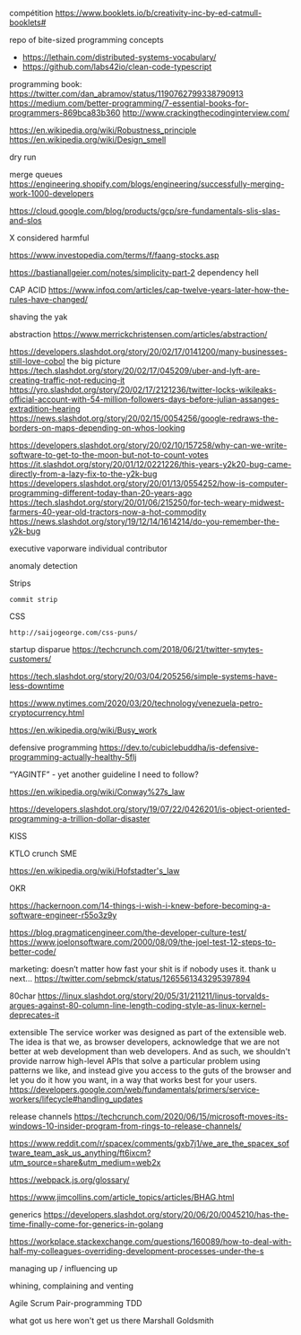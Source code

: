 compétition https://www.booklets.io/b/creativity-inc-by-ed-catmull-booklets#

repo of bite-sized programming concepts
* https://lethain.com/distributed-systems-vocabulary/
* https://github.com/labs42io/clean-code-typescript

programming book:
https://twitter.com/dan_abramov/status/1190762799338790913
https://medium.com/better-programming/7-essential-books-for-programmers-869bca83b360
http://www.crackingthecodinginterview.com/

https://en.wikipedia.org/wiki/Robustness_principle
https://en.wikipedia.org/wiki/Design_smell

dry run

merge queues https://engineering.shopify.com/blogs/engineering/successfully-merging-work-1000-developers

https://cloud.google.com/blog/products/gcp/sre-fundamentals-slis-slas-and-slos

X considered harmful

https://www.investopedia.com/terms/f/faang-stocks.asp


https://bastianallgeier.com/notes/simplicity-part-2
dependency hell

CAP ACID https://www.infoq.com/articles/cap-twelve-years-later-how-the-rules-have-changed/

shaving the yak

abstraction https://www.merrickchristensen.com/articles/abstraction/

https://developers.slashdot.org/story/20/02/17/0141200/many-businesses-still-love-cobol
the big picture https://tech.slashdot.org/story/20/02/17/045209/uber-and-lyft-are-creating-traffic-not-reducing-it
https://yro.slashdot.org/story/20/02/17/2121236/twitter-locks-wikileaks-official-account-with-54-million-followers-days-before-julian-assanges-extradition-hearing
https://news.slashdot.org/story/20/02/15/0054256/google-redraws-the-borders-on-maps-depending-on-whos-looking

https://developers.slashdot.org/story/20/02/10/157258/why-can-we-write-software-to-get-to-the-moon-but-not-to-count-votes
https://it.slashdot.org/story/20/01/12/0221226/this-years-y2k20-bug-came-directly-from-a-lazy-fix-to-the-y2k-bug
https://developers.slashdot.org/story/20/01/13/0554252/how-is-computer-programming-different-today-than-20-years-ago
https://tech.slashdot.org/story/20/01/06/215250/for-tech-weary-midwest-farmers-40-year-old-tractors-now-a-hot-commodity
https://news.slashdot.org/story/19/12/14/1614214/do-you-remember-the-y2k-bug

executive
vaporware
individual contributor

anomaly detection

Strips

    commit strip

CSS

    http://saijogeorge.com/css-puns/

startup disparue https://techcrunch.com/2018/06/21/twitter-smytes-customers/

https://tech.slashdot.org/story/20/03/04/205256/simple-systems-have-less-downtime

https://www.nytimes.com/2020/03/20/technology/venezuela-petro-cryptocurrency.html

https://en.wikipedia.org/wiki/Busy_work

defensive programming https://dev.to/cubiclebuddha/is-defensive-programming-actually-healthy-5flj

“YAGINTF” - yet another guideline I need to follow?

https://en.wikipedia.org/wiki/Conway%27s_law

https://developers.slashdot.org/story/19/07/22/0426201/is-object-oriented-programming-a-trillion-dollar-disaster

KISS

KTLO
crunch
SME

https://en.wikipedia.org/wiki/Hofstadter's_law

OKR

https://hackernoon.com/14-things-i-wish-i-knew-before-becoming-a-software-engineer-r55o3z9y

https://blog.pragmaticengineer.com/the-developer-culture-test/
https://www.joelonsoftware.com/2000/08/09/the-joel-test-12-steps-to-better-code/

marketing: doesn’t matter how fast your shit is if nobody uses it. thank u next...
https://twitter.com/sebmck/status/1265561343295397894

80char https://linux.slashdot.org/story/20/05/31/211211/linus-torvalds-argues-against-80-column-line-length-coding-style-as-linux-kernel-deprecates-it

extensible
 The service worker was designed as part of the extensible web. The idea is that we, as browser developers, acknowledge that we are not better at web development than web developers. And as such, we shouldn't provide narrow high-level APIs that solve a particular problem using patterns we like, and instead give you access to the guts of the browser and let you do it how you want, in a way that works best for your users.
https://developers.google.com/web/fundamentals/primers/service-workers/lifecycle#handling_updates

release channels https://techcrunch.com/2020/06/15/microsoft-moves-its-windows-10-insider-program-from-rings-to-release-channels/

https://www.reddit.com/r/spacex/comments/gxb7j1/we_are_the_spacex_software_team_ask_us_anything/ft6ixcm?utm_source=share&utm_medium=web2x

https://webpack.js.org/glossary/

https://www.jimcollins.com/article_topics/articles/BHAG.html

generics https://developers.slashdot.org/story/20/06/20/0045210/has-the-time-finally-come-for-generics-in-golang

https://workplace.stackexchange.com/questions/160089/how-to-deal-with-half-my-colleagues-overriding-development-processes-under-the-s

managing up / influencing up

whining, complaining and venting

Agile
Scrum
Pair-programming
TDD

what got us here won't get us there Marshall Goldsmith
